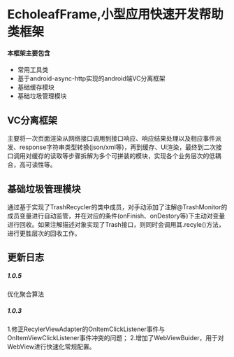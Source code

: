 # EcholeafFrame,小型应用快速开发帮助类框架
#### 本框架主要包含
* 常用工具类
* 基于android-async-http实现的android端VC分离框架
* 基础缓存模块
* 基础垃圾管理模块 
## VC分离框架
主要将一次页面渲染从网络接口调用到接口响应、响应结果处理以及相应事件派发、response字符串类型转换(json/xml等)，再到缓存、UI渲染，最终到二次接口调用对缓存的读取等步骤拆解为多个可拼装的模块，实现各个业务层次的低耦合，高可读性等。
## 基础垃圾管理模块
通过基于实现了TrashRecycler的类中成员，对手动添加了注解@TrashMonitor的成员变量进行自动监管，并在对应的条件(onFinish、onDestory等)下主动对变量进行回收。如果注解描述对象实现了Trash接口，则同时会调用其.recyle()方法，进行更胜层次的回收工作。
## 更新日志
##### 1.0.5
优化聚合算法
##### 1.0.3 
1.修正RecylerViewAdapter的OnItemClickListener事件与OnItemViewClickListener事件冲突的问题；
2.增加了WebViewBuider，用于对WebView进行快速化常规配置。


